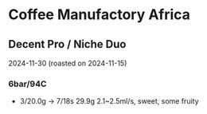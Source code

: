 # Coffee Manufactory Africa

## Decent Pro / Niche Duo

2024-11-30 (roasted on 2024-11-15)

### 6bar/94C

- 3/20.0g -> 7/18s 29.9g 2.1\~2.5ml/s, sweet, some fruity
